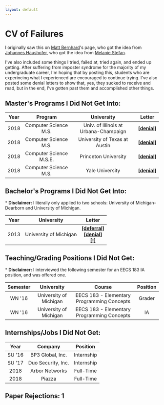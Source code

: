 ```yaml
---
layout: default
---
```


# CV of Failures

I originally saw this on [Matt Bernhard](https://mbernhard.com/)'s page, who got the idea from [Johannes Haushofer](https://www.washingtonpost.com/news/wonk/wp/2016/04/28/it-feels-really-good-to-read-about-this-princeton-professors-failures/), who got the idea from [Melanie Stefan](https://www.nature.com/naturejobs/science/articles/10.1038/nj7322-467a).

I've also included some things I tried, failed at, tried again, and ended up getting. After suffering from imposter syndrome for the majority of my undergraduate career, I'm hoping that by posting this, students who are experincing what I experienced are encouraged to continue trying. I've also posted some denial letters to show that, yes, they sucked to receive and read, but in the end, I've gotten past them and accomplished other things.

## Master's Programs I Did Not Get Into:

| Year |         Program         |              University               |                     Letter                     |
|:----:|:-----------------------:|:-------------------------------------:|:----------------------------------------------:|
| 2018 |  Computer Science M.S.  | Univ. of Illinois at Urbana-Champaign |   [**[denial]**](/failures/uiuc_denial.pdf)    |
| 2018 |  Computer Science M.S.  |     University of Texas at Austin     | [**[denial]**](/failures/utaustin_denial.pdf)  |
| 2018 | Computer Science M.S.E. |         Princeton University          | [**[denial]**](/failures/princeton_denial.pdf) |
| 2018 |  Computer Science M.S.  |            Yale University            |   [**[denial]**](/failures/yale_denial.pdf)    |

## Bachelor's Programs I Did Not Get Into:

\* **Disclaimer:** I literally only applied to two schools: University of Michigan-Dearborn and University of Michigan.

| Year |       University       |  Letter |
|:----:|:----------------------:|:-------:|
| 2013 | University of Michigan | [**[deferral]**](/failures/umich_deferral.pdf)<br>[**[denial]**](/failures/umich_denial.pdf)<br>[**[!]**](/failures/umich_acceptance.pdf) |

## Teaching/Grading Positions I Did Not Get:

\* **Disclaimer:** I interviewed the following semester for an EECS 183 IA position, and was offered one.

| Semester |       University       |                   Course                   | Position |
|:--------:|:----------------------:|:------------------------------------------:|:--------:|
|  WN '16  | University of Michigan | EECS 183 - Elementary Programming Concepts |  Grader  |
|  WN '16  | University of Michigan | EECS 183 - Elementary Programming Concepts |    IA    |

## Internships/Jobs I Did Not Get:

|  Year  |      Company       |  Position  |
|:------:|:------------------:|:----------:|
| SU '16 |  BP3 Global, Inc.  | Internship |
| SU '17 | Duo Security, Inc. | Internship |
|  2018  |   Arbor Networks   | Full-Time  |
|  2018  |       Piazza       | Full-Time  |

## Paper Rejections: 1